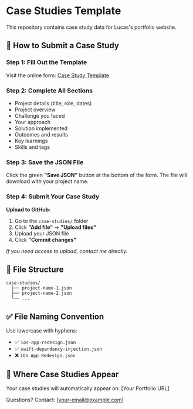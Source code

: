 # Case Studies Template

This repository contains case study data for Lucas's portfolio website.

## 📝 How to Submit a Case Study

### Step 1: Fill Out the Template
Visit the online form: [Case Study Template](https://bravastudio-nl.github.io/LucasPortfolio-CaseStudies/template.html)

### Step 2: Complete All Sections
- Project details (title, role, dates)
- Project overview
- Challenge you faced
- Your approach
- Solution implemented
- Outcomes and results
- Key learnings
- Skills and tags

### Step 3: Save the JSON File
Click the green **"Save JSON"** button at the bottom of the form. The file will download with your project name.

### Step 4: Submit Your Case Study

**Upload to GitHub:**
1. Go to the `case-studies/` folder
2. Click **"Add file"** → **"Upload files"**
3. Upload your JSON file
4. Click **"Commit changes"**

_If you need access to upload, contact me directly._


## 📁 File Structure

```
case-studies/
  ├── project-name-1.json
  ├── project-name-2.json
  └── ...
```

## ✅ File Naming Convention

Use lowercase with hyphens:
- ✅ `ios-app-redesign.json`
- ✅ `swift-dependency-injection.json`
- ❌ `iOS App Redesign.json`

## 🔗 Where Case Studies Appear

Your case studies will automatically appear on:
[Your Portfolio URL]

Questions? Contact: [your-email@example.com]
